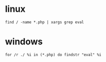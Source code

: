 # linux
    find / -name *.php | xargs grep eval
# windows
    for /r ./ %i in (*.php) do findstr "eval" %i